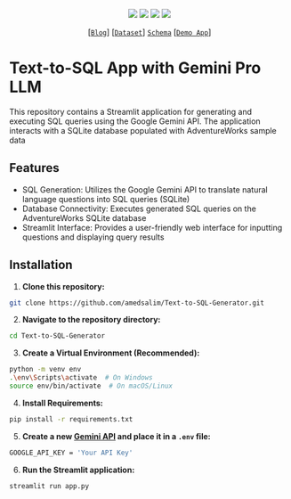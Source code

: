 <p align= "center">
<img src="https://img.shields.io/github/stars/amedsalim/Text-to-SQL-Generator?style=flat&color=orange"></a>
<img src="https://hits.sh/github.com/amedsalim/Text-to-SQL-Generator.svg?label=views&color=orange"></a>
<img src="https://img.shields.io/badge/PYTHON-3.9-orange"></a>
<img src="https://img.shields.io/badge/Apache-2.0 license--3.0-orange"></a> 
</p>

<div align="center">
  
[[`Blog`](https://amedsalim.github.io/posts/Text-to-SQL)] [[`Dataset`](https://www.kaggle.com/datasets/ukveteran/adventure-works)] [`Schema`](https://amedsalim.github.io/assets/img/RDBMS/img1.png) [[`Demo App`](https://text-to-sql-generator.streamlit.app/)]
  
</div>

# Text-to-SQL App with Gemini Pro LLM

This repository contains a Streamlit application for generating and executing SQL queries using the Google Gemini API. The application interacts with a SQLite database populated with AdventureWorks sample data

## Features
- SQL Generation: Utilizes the Google Gemini API to translate natural language questions into SQL queries (SQLite)
- Database Connectivity: Executes generated SQL queries on the AdventureWorks SQLite database
- Streamlit Interface: Provides a user-friendly web interface for inputting questions and displaying query results

## Installation
1. **Clone this repository:**

```bash
git clone https://github.com/amedsalim/Text-to-SQL-Generator.git
```
2. **Navigate to the repository directory:**

```bash
cd Text-to-SQL-Generator
```
3. **Create a Virtual Environment (Recommended):**

```bash
python -m venv env
.\env\Scripts\activate  # On Windows
source env/bin/activate  # On macOS/Linux
```
4. **Install Requirements:**

```bash
pip install -r requirements.txt
```
5. **Create a new [Gemini API](https://aistudio.google.com/app/apikey) and place it in a `.env` file:**
```bash
GOOGLE_API_KEY = 'Your API Key'
```

6. **Run the Streamlit application:**

```bash
streamlit run app.py
```
